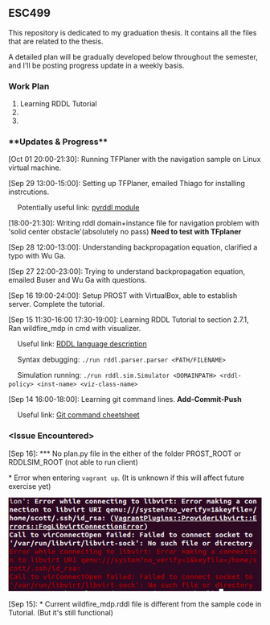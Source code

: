 ## ESC499
This repository is dedicated to my graduation thesis. It contains all the files that are related to the thesis. 

A detailed plan will be gradually developed below throughout the semester, and I'll be posting progress update in a weekly basis. 

### Work Plan
1. Learning RDDL Tutorial
2.
3.

###  \*\*Updates & Progress\*\*
[Oct 01 20:00-21:30]: Running TFPlaner with the navigation sample on Linux virtual machine.

[Sep 29 13:00-15:00]: Setting up TFPlaner, emailed Thiago for installing instrcutions.

&emsp; Potentially useful link: [pyrddl module](https://pypi.org/project/pyrddl/)

[18:00-21:30]: Writing rddl domain+instance file for navigation problem with 'solid center obstacle'(absolutely no pass) **Need to test with TFplaner**

[Sep 28 12:00-13:00]: Understanding backpropagation equation, clarified a typo with Wu Ga.

[Sep 27 22:00-23:00]: Trying to understand backpropagation equation, emailed Buser and Wu Ga with questions.

[Sep 16 19:00-24:00]: Setup PROST with VirtualBox, able to establish server. Complete the tutorial.

[Sep 15 11:30-16:00 17:30-19:00]: Learning RDDL Tutorial to section 2.7.1, Ran wildfire_mdp in cmd with visualizer.

&emsp; Useful link: [RDDL language description](https://sites.google.com/site/rddltutorial/rddl-language-discription)

&emsp; Syntax debugging: `./run rddl.parser.parser <PATH/FILENAME>`

&emsp; Simulation running: `./run rddl.sim.Simulator <DOMAINPATH> <rddl-policy> <inst-name> <viz-class-name>`

[Sep 14 16:00-18:00]: Learning git command lines. **Add-Commit-Push**

&emsp; Useful link: [Git command cheetsheet](https://education.github.com/git-cheat-sheet-education.pdf)



### \<Issue Encountered\>
[Sep 16]: \*\*\* No plan.py file in the either of the folder PROST_ROOT or RDDLSIM_ROOT (not able to run client)

\* Error when entering `vagrant up`. (It is unknown if this will affect future exercise yet)

![](https://github.com/songziya/ESC499/blob/master/General%20Documents/Issues/vagrant%20up.png)

[Sep 15]: \* Current wildfire_mdp.rddl file is different from the sample code in Tutorial. (But it's still functional)



